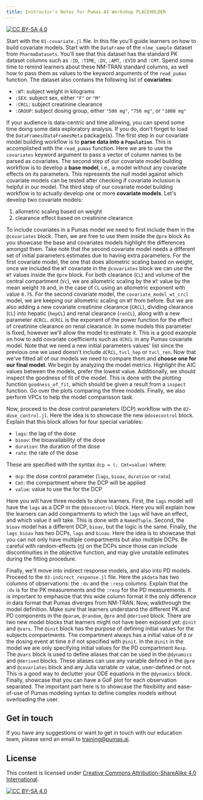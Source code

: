 ```yaml
---
title: Instructor's Notes for Pumas-AI Workshop PLACEHOLDER
---
```


[![CC BY-SA 4.0](https://img.shields.io/badge/License-CC%20BY--SA%204.0-lightgrey.svg)](http://creativecommons.org/licenses/by-sa/4.0/)

Start with the `01-covariate.jl` file.
In this file you'll guide learners on how to build covariate models.
Start with the `DataFrame` of the `nlme_sample` dataset from `PharmaDatasets`.
You'll see that this dataset has the standard PK dataset columns such as `:ID`, `:TIME`, `:DV`, `:AMT`, `:EVID` and `:CMT`.
Spend some time to remind learners about these NM-TRAN standard columns,
as well how to pass them as values to the keyword arguments of the `read_pumas` function.
The dataset also contains the following list of **covariates**:

- `:WT`: subject weight in kilograms
- `:SEX`: subject sex, either `"F"` or `"M"`
- `:CRCL`: subject creatinine clearance
- `:GROUP`: subject dosing group, either `"500 mg"`, `"750 mg"`, or `"1000 mg"`

If your audience is data-centric and time allowing,
you can spend some time doing some data exploratory analysis.
If you do, don't forget to load the `DataFrames`/`DataFramesMeta` package(s).
The first step in our covariate model building workflow is to **parse data into a `Population`**.
This is accomplished with the `read_pumas` function.
Here we are to use the `covariates` keyword argument to pass a vector of column names to be parsed as covariates.
The second step of our covariate model building workflow is to develop a **base model**, i.e., a model without any covariate effects on its parameters.
This represents the _null_ model against which covariate models can be tested after checking if covariate inclusion is helpful in our model.
The third step of our covariate model building workflow is to actually develop one or more **covariate models**.
Let's develop two covariate models:

1. allometric scaling based on weight
1. clearance effect based on creatinine clearance

To include covariates in a Pumas model we need to first include them in the `@covariates` block.
Then, we are free to use them inside the `@pre` block
As you showcase the base and covariates models highlight the differences amongst them.
Take note that the second covariate model needs a different set of initial parameters estimates due to having extra parameters.
For the first covariate model, the one that does allometric scaling based on weight,
once we included the `WT` covariate in the `@covariates` block we can use the `WT` values inside the `@pre` block.
For both clearance (`CL`) and volume of the central compartment (`Vc`),
we are allometric scaling by the `WT` value by the mean weight `70` and,
in the case of `CL` using an allometric exponent with value `0.75`.
For the second covariate model, the `covariate_model_wt_crcl` model, we are keeping our allometric scaling on `WT` from before.
But we are also adding a new covariate creatinine clearance (`CRCL`),
dividing clearance (`CL`) into hepatic (`hepCL`) and renal clearance (`renCL`),
along with a new parameter `dCRCL`.
`dCRCL` is the exponent of the power function for the effect of creatinine clearance on renal clearance.
In some models this parameter is fixed, however we'll allow the model to estimate it.
This is a good example on how to add covariate coefficients such as `dCRCL` in any Pumas covariate model.
Note that we need a new initial parameters values' list since the previous one we used doesn't include `dCRCL`, `tvcl_hep` or `tvcl_ren`.
Now that we've fitted all of our models we need to compare them and **choose one for our final model**.
We begin by analyzing the model metrics.
Highlight the AIC values between the models, prefer the lowest value.
Additionally, we should inspect the goodness of fit of the model.
This is done with the plotting function `goodness_of_fit`,
which should be given a result from a `inspect` function.
Go over the plots comparing the three models.
Finally, we also perform VPCs to help the model comparisson task.

Now, proceed to the dose control parameters (DCP) workflow with the `02-dose_control.jl`.
Here the idea is to showcase the new `@dosecontrol` block.
Explain that this block allows for four special variables:

- `lags`: the lag of the dose
- `bioav`: the bioavailability of the dose
- `duration`: the duration of the dose
- `rate`: the rate of the dose

These are specified with the syntax `dcp = (; Cmt=value)` where:

- `dcp`: the dose control parameter (`lags`, `bioav`, `duration` or `rate`)
- `Cmt`: the compartment where the DCP will be applied
- `value`: value to use the for the DCP

Here you will have three models to show learners.
First, the `lags` model will have the `lags` as a DCP in the `@dosecontrol` block.
Here you will explain how the learners can add compartments to which the `lags` will have an effect,
and which value it will take.
This is done with a `NamedTuple`.
Second, the `bioav` model has a different DCP, `bioav`, but the logic is the same.
Finally, the `lags_bioav` has two DCPs, `lags` and `bioav`.
Here the idea is to showcase that you can not only have multiple compartments but also multiple DCPs.
Be careful with random-effects (η) on the DCPs since those can include discontinuities in the objective function,
and may give unstable estimates during the fitting procedure.

Finally, we'll move into indirect response models, and also into PD models.
Proceed to the `03-indirect_response.jl` file.
Here the `pkdata` has two columns of observations: the `:dv` and the `:resp` columns.
Explain that the `:dv` is for the PK measurements and the `:resp` for the PD measurements.
It is important to emphasize that this wide column format it the only difference in data format that Pumas diverges from NM-TRAN.
Now, walkthrough the model definition.
Make sure that learners understand the different PK and PD components in the `@param`,
`@random`, `@pre` and `@derived` block.
There are two new model blocks that learners might not have been exposed yet: `@init` and `@vars`.
The `@init` block has the purpose of defining initial values for the subjects compartments.
The compartment always has a initial value of `0` or the dosing event at time `0` if not specified with `@init`.
In the `@init` in the model we are only specifying initial values for the PD compartment `Resp`.
The `@vars` block is used to define aliases that can be used in the `@dynamics` and `@derived` blocks.
These aliases can use any variable defined in the `@pre` and `@covariates` block and any Julia variable or value,
user-defined or not.
This is a good way to declutter your ODE equations in the `@dynamics` block.
Finally, showcase that you can have a GoF plot for each observation separated.
The important part here is to showcase the flexibility and ease-of-use of Pumas modeling syntax to define complex models without overloading the user.

## Get in touch

If you have any suggestions or want to get in touch with our education team,
please send an email to <training@pumas.ai>.

## License

This content is licensed under [Creative Commons Attribution-ShareAlike 4.0 International](http://creativecommons.org/licenses/by-sa/4.0/).

[![CC BY-SA 4.0](https://licensebuttons.net/l/by-sa/4.0/88x31.png)](http://creativecommons.org/licenses/by-sa/4.0/)
